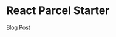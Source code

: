 # React Parcel Starter

[Blog Post](https://akhila-ariyachandra.now.sh/post/61076cf3-d088-45d7-bad7-d4a6a9bc5387)